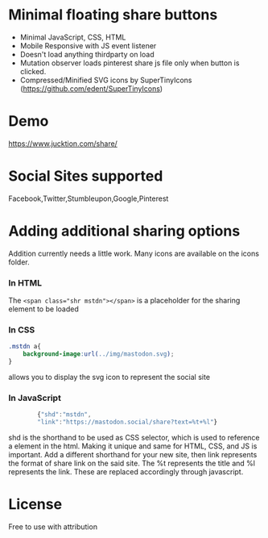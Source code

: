 Minimal floating share buttons
======

- Minimal JavaScript, CSS, HTML
- Mobile Responsive with JS event listener
- Doesn't load anything thirdparty on load
- Mutation observer loads pinterest share js file only when button is clicked.
- Compressed/Minified SVG icons by SuperTinyIcons (https://github.com/edent/SuperTinyIcons)


Demo
======
https://www.jucktion.com/share/

Social Sites supported
======
Facebook,Twitter,Stumbleupon,Google,Pinterest

Adding additional sharing options
======
Addition currently needs a little work.
Many icons are available on the icons folder.

### In HTML
The `<span class="shr mstdn"></span>` is a placeholder for the sharing element to be loaded

### In CSS
```CSS
.mstdn a{
    background-image:url(../img/mastodon.svg);
}
```
allows you to display the svg icon to represent the social site

### In JavaScript
```javascript
        {"shd":"mstdn",
        "link":"https://mastodon.social/share?text=%t+%l"}
```
shd is the shorthand to be used as CSS selector, which is used to reference a element in the html. Making it unique and same for HTML, CSS, and JS is important. 
Add a different shorthand for your new site, then link represents the format of share link on the said site.
The %t represents the title and %l represents the link. These are replaced accordingly through javascript. 


License
======
Free to use with attribution